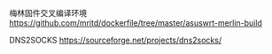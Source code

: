 梅林固件交叉编译环境
https://github.com/mritd/dockerfile/tree/master/asuswrt-merlin-build

DNS2SOCKS
https://sourceforge.net/projects/dns2socks/
